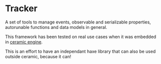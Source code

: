 # Tracker

A set of tools to manage events, observable and serializable properties, autorunable functions and data models in general.

This framework has been tested on real use cases when it was embedded in [ceramic engine](https://github.com/ceramic-engine/ceramic).

This is an effort to have an independant haxe library that can also be used outside ceramic, because it can!
